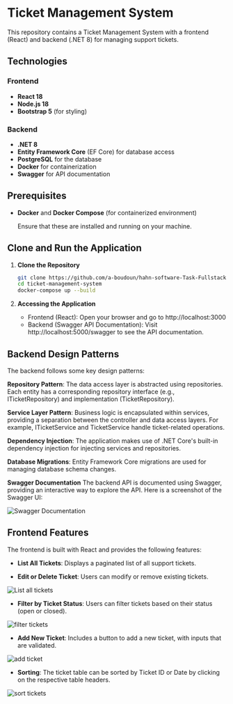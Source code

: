 # Ticket Management System

This repository contains a Ticket Management System with a frontend (React) and backend (.NET 8) for managing support tickets.


## Technologies

### Frontend
- **React 18**
- **Node.js 18**
- **Bootstrap 5** (for styling)

### Backend
- **.NET 8**
- **Entity Framework Core** (EF Core) for database access
- **PostgreSQL** for the database
- **Docker** for containerization
- **Swagger** for API documentation

## Prerequisites

- **Docker** and **Docker Compose** (for containerized environment)

   Ensure that these are installed and running on your machine.

## Clone and Run the Application

1. **Clone the Repository**

   ```bash
   git clone https://github.com/a-boudoun/hahn-software-Task-Fullstack-Developer.git ticket-management-system
   cd ticket-management-system
   docker-compose up --build

2. **Accessing the Application**

   - Frontend (React): Open your browser and go to http://localhost:3000
   - Backend (Swagger API Documentation): Visit http://localhost:5000/swagger to see the API documentation.



## Backend Design Patterns

The backend follows some key design patterns:

**Repository Pattern**: The data access layer is abstracted using repositories. Each entity has a corresponding repository interface (e.g., ITicketRepository) and implementation (TicketRepository).

**Service Layer Pattern**: Business logic is encapsulated within services, providing a separation between the controller and data access layers. For example, ITicketService and TicketService handle ticket-related operations.

**Dependency Injection**: The application makes use of .NET Core's built-in dependency injection for injecting services and repositories.

**Database Migrations**: Entity Framework Core migrations are used for managing database schema changes.

**Swagger Documentation**
The backend API is documented using Swagger, providing an interactive way to explore the API. Here is a screenshot of the Swagger UI:

![Swagger Documentation](./screenShots/swagger.png)


## Frontend Features

The frontend is built with React and provides the following features:

- **List All Tickets**: Displays a paginated list of all support tickets.



- **Edit or Delete Ticket**: Users can modify or remove existing tickets.

![List all tickets](./screenShots/table-paginated.png)



- **Filter by Ticket Status**: Users can filter tickets based on their status (open or closed).

![filter tickets](./screenShots/filter.png)



- **Add New Ticket**: Includes a button to add a new ticket, with inputs that are validated.

![ add ticket](./screenShots/add%20ticket.png)



- **Sorting**: The ticket table can be sorted by Ticket ID or Date by clicking on the respective table headers.

![sort tickets](./screenShots/sorting.png)
